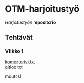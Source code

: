 # OTM-harjoitustyö

_Harjoitustyön_ **repositorio**

## Tehtävät

### Viikko 1

[komentorivi.txt](https://github.com/nakkekakke/otm-harjoitustyo/blob/master/laskarit/viikko1/komentorivi.txt)<br>
[gitlog.txt](https://github.com/nakkekakke/otm-harjoitustyo/blob/master/laskarit/viikko1/gitlog.txt)

muutos!
